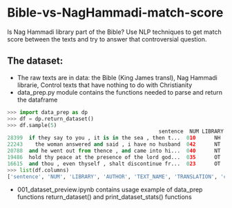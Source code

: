# Bible-vs-NagHammadi-match-score
Is Nag Hammadi library part of the Bible? Use NLP techniques to get match score between the texts and try to answer that controversial question.

## The dataset:
- The raw texts are in data: the Bible (King James transl), Nag Hammadi librarie, Control texts that have nothing to do with Christianity
- data_prep.py module contains the functions needed to parse and return the dataframe
```python
>>> import data_prep as dp
>>> df = dp.return_dataset()
>>> df.sample(5)
                                                 sentence  NUM LIBRARY  ... TRANSLATION char_count words_count
28399  if they say to you , it is in the sea , then t...  010      NH  ...    Thomas O         70          18
22243    the woman answered and said , i have no husband  042      NT  ...  King James         47          10
20788  and he went out from thence , and came into hi...  040      NT  ...  King James         90          19
19486  hold thy peace at the presence of the lord god...  035      OT  ...  King James        145          32
16615  and thou , even thyself , shalt discontinue fr...  023      OT  ...  King James        231          47
>>> list(df.columns)
['sentence', 'NUM', 'LIBRARY', 'AUTHOR', 'TEXT_NAME', 'TRANSLATION', 'char_count', 'words_count']
```
- 001_dataset_preview.ipynb contains usage example of data_prep functions return_dataset() and print_dataset_stats() functions
